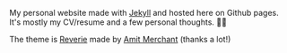 My personal website made with [Jekyll](https://github.com/jekyll/jekyll) and hosted here on Github pages.  
It's mostly my CV/resume and a few personal thoughts. 🤷‍♂️

The theme is [Reverie](https://github.com/amitmerchant1990/reverie)
made by [Amit Merchant](http://www.amitmerchant.com) (thanks a lot!)
